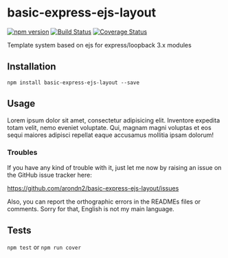 basic-express-ejs-layout
===============

[![npm version](https://badge.fury.io/js/basic-express-ejs-layout.svg)](https://badge.fury.io/js/basic-express-ejs-layout) [![Build Status](https://travis-ci.org/arondn2/basic-express-ejs-layout.svg?branch=master)](https://travis-ci.org/arondn2/basic-express-ejs-layout)
[![Coverage Status](https://coveralls.io/repos/github/arondn2/basic-express-ejs-layout/badge.svg?branch=master)](https://coveralls.io/github/arondn2/basic-express-ejs-layout?branch=master)

Template system based on ejs for express/loopback 3.x modules

## Installation

`npm install basic-express-ejs-layout --save`

## Usage

Lorem ipsum dolor sit amet, consectetur adipisicing elit. Inventore expedita totam velit, nemo eveniet voluptate. Qui, magnam magni voluptas et eos sequi maiores adipisci repellat eaque accusamus mollitia ipsam dolorum!

### Troubles

If you have any kind of trouble with it, just let me now by raising an issue on the GitHub issue tracker here:

https://github.com/arondn2/basic-express-ejs-layout/issues

Also, you can report the orthographic errors in the READMEs files or comments. Sorry for that, English is not my main language.

## Tests

`npm test` or `npm run cover`
